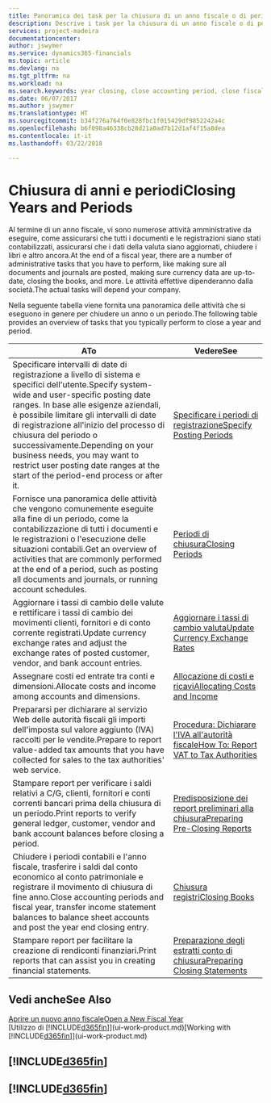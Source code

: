 ```yaml
---
title: Panoramica dei task per la chiusura di un anno fiscale o di periodi contabili | Documenti Microsoft
description: Descrive i task per la chiusura di un anno fiscale o di periodi contabili, ad esempio, per garantire che documenti e registrazioni vengano contabilizzati e per verificare i saldi di conti correnti.
services: project-madeira
documentationcenter: 
author: jswymer
ms.service: dynamics365-financials
ms.topic: article
ms.devlang: na
ms.tgt_pltfrm: na
ms.workload: na
ms.search.keywords: year closing, close accounting period, close fiscal year, bank account detailed trial balance
ms.date: 06/07/2017
ms.author: jswymer
ms.translationtype: HT
ms.sourcegitcommit: b34f276a764f0e828fbc1f015429df9852242a4c
ms.openlocfilehash: b6f098a46338cb28d21a0ad7b12d1af4f15a8dea
ms.contentlocale: it-it
ms.lasthandoff: 03/22/2018

---
```

# <a name="closing-years-and-periods"></a><span data-ttu-id="7bb4c-103">Chiusura di anni e periodi</span><span class="sxs-lookup"><span data-stu-id="7bb4c-103">Closing Years and Periods</span></span>
<span data-ttu-id="7bb4c-104">Al termine di un anno fiscale, vi sono numerose attività amministrative da eseguire, come assicurarsi che tutti i documenti e le registrazioni siano stati contabilizzati, assicurarsi che i dati della valuta siano aggiornati, chiudere i libri e altro ancora.</span><span class="sxs-lookup"><span data-stu-id="7bb4c-104">At the end of a fiscal year, there are a number of administrative tasks that you have to perform, like making sure all documents and journals are posted, making sure currency data are up-to-date, closing the books, and more.</span></span> <span data-ttu-id="7bb4c-105">Le attività effettive dipenderanno dalla società.</span><span class="sxs-lookup"><span data-stu-id="7bb4c-105">The actual tasks will depend your company.</span></span>

<span data-ttu-id="7bb4c-106">Nella seguente tabella viene fornita una panoramica delle attività che si eseguono in genere per chiudere un anno o un periodo.</span><span class="sxs-lookup"><span data-stu-id="7bb4c-106">The following table provides an overview of tasks that you typically perform to close a year and period.</span></span>

| <span data-ttu-id="7bb4c-107">A</span><span class="sxs-lookup"><span data-stu-id="7bb4c-107">To</span></span> | <span data-ttu-id="7bb4c-108">Vedere</span><span class="sxs-lookup"><span data-stu-id="7bb4c-108">See</span></span> |
| --- | --- |
| <span data-ttu-id="7bb4c-109">Specificare intervalli di date di registrazione a livello di sistema e specifici dell'utente.</span><span class="sxs-lookup"><span data-stu-id="7bb4c-109">Specify system-wide and user-specific posting date ranges.</span></span> <span data-ttu-id="7bb4c-110">In base alle esigenze aziendali, è possibile limitare gli intervalli di date di registrazione all'inizio del processo di chiusura del periodo o successivamente.</span><span class="sxs-lookup"><span data-stu-id="7bb4c-110">Depending on your business needs, you may want to restrict user posting date ranges at the start of the period-end process or after it.</span></span> |[<span data-ttu-id="7bb4c-111">Specificare i periodi di registrazione</span><span class="sxs-lookup"><span data-stu-id="7bb4c-111">Specify Posting Periods</span></span>](finance-how-specify-posting-periods.md) |
| <span data-ttu-id="7bb4c-112">Fornisce una panoramica delle attività che vengono comunemente eseguite alla fine di un periodo, come la contabilizzazione di tutti i documenti e le registrazioni o l'esecuzione delle situazioni contabili.</span><span class="sxs-lookup"><span data-stu-id="7bb4c-112">Get an overview of activities that are commonly performed at the end of a period, such as posting all documents and journals, or running account schedules.</span></span> |[<span data-ttu-id="7bb4c-113">Periodi di chiusura</span><span class="sxs-lookup"><span data-stu-id="7bb4c-113">Closing Periods</span></span>](year-how-complete-period-end-processes.md) |
| <span data-ttu-id="7bb4c-114">Aggiornare i tassi di cambio delle valute e rettificare i tassi di cambio dei movimenti clienti, fornitori e di conto corrente registrati.</span><span class="sxs-lookup"><span data-stu-id="7bb4c-114">Update currency exchange rates and adjust the exchange rates of posted customer, vendor, and bank account entries.</span></span> |[<span data-ttu-id="7bb4c-115">Aggiornare i tassi di cambio valuta</span><span class="sxs-lookup"><span data-stu-id="7bb4c-115">Update Currency Exchange Rates</span></span>](finance-how-update-currencies.md) |
| <span data-ttu-id="7bb4c-116">Assegnare costi ed entrate tra conti e dimensioni.</span><span class="sxs-lookup"><span data-stu-id="7bb4c-116">Allocate costs and income among accounts and dimensions.</span></span> |[<span data-ttu-id="7bb4c-117">Allocazione di costi e ricavi</span><span class="sxs-lookup"><span data-stu-id="7bb4c-117">Allocating Costs and Income</span></span>](year-allocate-costs-income.md) |
| <span data-ttu-id="7bb4c-118">Prepararsi per dichiarare al servizio Web delle autorità fiscali gli importi dell'imposta sul valore aggiunto (IVA) raccolti per le vendite.</span><span class="sxs-lookup"><span data-stu-id="7bb4c-118">Prepare to report value-added tax amounts that you have collected for sales to the tax authorities' web service.</span></span> |[<span data-ttu-id="7bb4c-119">Procedura: Dichiarare l'IVA all'autorità fiscale</span><span class="sxs-lookup"><span data-stu-id="7bb4c-119">How To: Report VAT to Tax Authorities</span></span>](finance-how-report-vat.md)|
| <span data-ttu-id="7bb4c-120">Stampare report per verificare i saldi relativi a C/G, clienti, fornitori e conti correnti bancari prima della chiusura di un periodo.</span><span class="sxs-lookup"><span data-stu-id="7bb4c-120">Print reports to verify general ledger, customer, vendor and bank account balances before closing a period.</span></span> |[<span data-ttu-id="7bb4c-121">Predisposizione dei report preliminari alla chiusura</span><span class="sxs-lookup"><span data-stu-id="7bb4c-121">Preparing Pre-Closing Reports</span></span>](year-prepare-preclose-reports.md) |
| <span data-ttu-id="7bb4c-122">Chiudere i periodi contabili e l'anno fiscale, trasferire i saldi dal conto economico al conto patrimoniale e registrare il movimento di chiusura di fine anno.</span><span class="sxs-lookup"><span data-stu-id="7bb4c-122">Close accounting periods and fiscal year, transfer income statement balances to balance sheet accounts and post the year end closing entry.</span></span> |[<span data-ttu-id="7bb4c-123">Chiusura registri</span><span class="sxs-lookup"><span data-stu-id="7bb4c-123">Closing Books</span></span>](year-close-books.md) |
| <span data-ttu-id="7bb4c-124">Stampare report per facilitare la creazione di rendiconti finanziari.</span><span class="sxs-lookup"><span data-stu-id="7bb4c-124">Print reports that can assist you in creating financial statements.</span></span> |[<span data-ttu-id="7bb4c-125">Preparazione degli estratti conto di chiusura</span><span class="sxs-lookup"><span data-stu-id="7bb4c-125">Preparing Closing Statements</span></span>](year-prepare-close-statement.md) |

## <a name="see-also"></a><span data-ttu-id="7bb4c-126">Vedi anche</span><span class="sxs-lookup"><span data-stu-id="7bb4c-126">See Also</span></span>
[<span data-ttu-id="7bb4c-127">Aprire un nuovo anno fiscale</span><span class="sxs-lookup"><span data-stu-id="7bb4c-127">Open a New Fiscal Year</span></span>](finance-how-open-new-fiscal-year.md)  
<span data-ttu-id="7bb4c-128">[Utilizzo di [!INCLUDE[d365fin](includes/d365fin_md.md)]](ui-work-product.md)</span><span class="sxs-lookup"><span data-stu-id="7bb4c-128">[Working with [!INCLUDE[d365fin](includes/d365fin_md.md)]](ui-work-product.md)</span></span>

## [!INCLUDE[d365fin](includes/free_trial_md.md)]  
## [!INCLUDE[d365fin](includes/training_link_md.md)]

